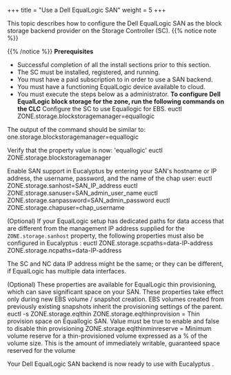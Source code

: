+++
title = "Use a Dell EqualLogic SAN"
weight = 5
+++

This topic describes how to configure the Dell EqualLogic SAN as the block storage backend provider on the Storage Controller (SC).
{{% notice note %}}

{{% /notice %}}
**Prerequisites** 

* Successful completion of all the install sections prior to this section. 
* The SC must be installed, registered, and running. 
* You must have a paid subscription to in order to use a SAN backend. 
* You must have a functioning EqualLogic device available to cloud. 
* You must execute the steps below as a administrator. 
**To configure Dell EqualLogic block storage for the zone, run the following commands on the CLC** Configure the SC to use Equallogic for EBS. 
    euctl ZONE.storage.blockstoragemanager=equallogic

The output of the command should be similar to: 
    one.storage.blockstoragemanager=equallogic

Verify that the property value is now: 'equallogic' 
    euctl ZONE.storage.blockstoragemanager

Enable SAN support in Eucalyptus by entering your SAN's hostname or IP address, the username, password, and the name of the chap user: 
    euctl ZONE.storage.sanhost=SAN_IP_address 
    euctl ZONE.storage.sanuser=SAN_admin_user_name
    euctl ZONE.storage.sanpassword=SAN_admin_password 
    euctl ZONE.storage.chapuser=chap_username

(Optional) If your EqualLogic setup has dedicated paths for data access that are different from the management IP address supplied for the `ZONE.storage.sanhost` property, the following properties must also be configured in Eucalyptus : 
    euctl ZONE.storage.scpaths=data-IP-address ZONE.storage.ncpaths=data-IP-address

The SC and NC data IP address might be the same; or they can be different, if EqualLogic has multiple data interfaces. 

(Optional) These properties are available for EqualLogic thin provisioning, which can save significant space on your SAN. These properties take effect only during new EBS volume / snapshot creation. EBS volumes created from previously existing snapshots inherit the provisioning settings of the parent. 
    euctl -s ZONE.storage.eqlthin
    ZONE.storage.eqlthinprovision = Thin provision space on Equallogic SAN. Value must be true to enable and false to disable thin provisioning
    ZONE.storage.eqlthinminreserve = Minimum volume reserve for a thin-provisioned volume expressed as a % of the volume size. This is the amount of immediately writable, guaranteed space reserved for the volume
                        

Your Dell EqualLogic SAN backend is now ready to use with Eucalyptus . 
